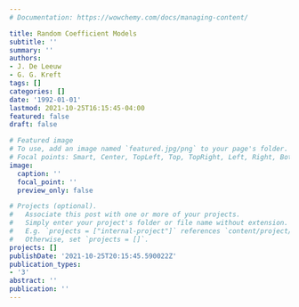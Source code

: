 ```yaml
---
# Documentation: https://wowchemy.com/docs/managing-content/

title: Random Coefficient Models
subtitle: ''
summary: ''
authors:
- J. De Leeuw
- G. G. Kreft
tags: []
categories: []
date: '1992-01-01'
lastmod: 2021-10-25T16:15:45-04:00
featured: false
draft: false

# Featured image
# To use, add an image named `featured.jpg/png` to your page's folder.
# Focal points: Smart, Center, TopLeft, Top, TopRight, Left, Right, BottomLeft, Bottom, BottomRight.
image:
  caption: ''
  focal_point: ''
  preview_only: false

# Projects (optional).
#   Associate this post with one or more of your projects.
#   Simply enter your project's folder or file name without extension.
#   E.g. `projects = ["internal-project"]` references `content/project/deep-learning/index.md`.
#   Otherwise, set `projects = []`.
projects: []
publishDate: '2021-10-25T20:15:45.590022Z'
publication_types:
- '3'
abstract: ''
publication: ''
---
```

